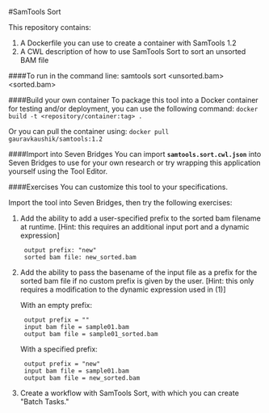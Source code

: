 #SamTools Sort

This repository contains:
1. A Dockerfile you can use to create a container with SamTools 1.2
2. A CWL description of how to use SamTools Sort to sort an unsorted BAM file

####To run in the command line:
		samtools sort <unsorted.bam> <sorted.bam>


####Build your own container
To package this tool into a Docker container for testing and/or deployment, you can use the following command:
`docker build -t <repository/container:tag> .` 

Or you can pull the container using:
`docker pull gauravkaushik/samtools:1.2`

####Import into Seven Bridges
You can import **`samtools.sort.cwl.json`** into Seven Bridges to use for your own research or try wrapping this application yourself using the Tool Editor.

####Exercises
You can customize this tool to your specifications.

Import the tool into Seven Bridges, then try the following exercises:

1. Add the ability to add a user-specified prefix to the sorted bam filename at runtime. [Hint: this requires an additional input port and a dynamic expression]

		output prefix: "new"
		sorted bam file: new_sorted.bam

2. Add the ability to pass the basename of the input file as a prefix for the sorted bam file if no custom prefix is given by the user. [Hint: this only requires a modification to the dynamic expression used in (1)]

	With an empty prefix:

		output prefix = ""
		input bam file = sample01.bam
		output bam file = sample01_sorted.bam

	With a specified prefix:

		output prefix = "new"
		input bam file = sample01.bam
		output bam file = new_sorted.bam
		
3. Create a workflow with SamTools Sort, with which you can create "Batch Tasks."
		
